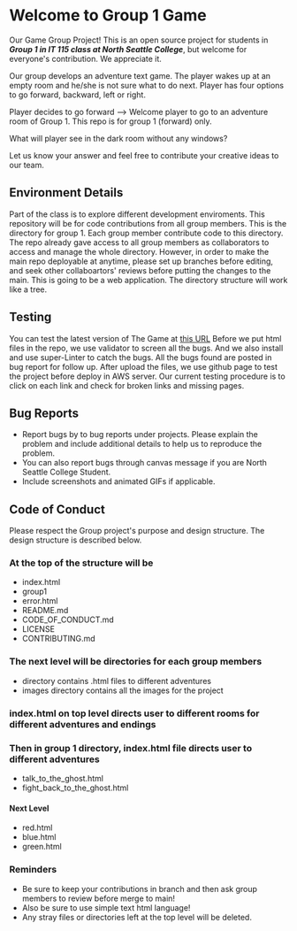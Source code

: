 # Welcome to Group 1 Game
Our Game Group Project! This is an open source project for students in ***Group 1 in IT 115 class at North Seattle College***,
but welcome for everyone's contribution. We appreciate it.

Our group develops an adventure text game. The player wakes up at an empty room and he/she is not sure what to do next.
Player has four options to go forward, backward, left or right.

Player decides to go forward --> Welcome player to go to an adventure room of Group 1. This repo is for group 1 (forward) only.

What will player see in the dark room without any windows?

Let us know your answer and feel free to contribute your creative ideas to our team.

## Environment Details
Part of the class is to explore different development enviroments. This repository will be for code contributions from all group members.
This is the directory for group 1. Each group member contribute code to this directory.
The repo already gave access to all group members as collaborators to access and manage the whole directory.
However, in order to make the main repo deployable at anytime, please set up branches before editing, and seek other collaboartors' reviews before putting the
changes to the main.
This is going to be a web application. The directory structure will work like a tree.

## Testing
You can test the latest version of The Game at [this URL](http://100.25.129.67/index.html)
Before we put html files in the repo, we use validator to screen all the bugs.
And we also install and use super-Linter to catch the bugs. All the bugs found are posted in bug report for follow up.
After upload the files, we use github page to test the project before deploy in AWS server.
Our current testing procedure is to click on each link and check for broken links and missing pages.

## Bug Reports

* Report bugs by to bug reports under projects. Please explain the problem and include additional details to help us to reproduce the problem.
* You can also report bugs through canvas message if you are North Seattle College Student.
* Include screenshots and animated GIFs if applicable.


## Code of Conduct

Please respect the Group project's purpose and design structure. The design structure is described below.

### At the top of the structure will be

* index.html
* group1
* error.html
* README.md
* CODE_OF_CONDUCT.md
* LICENSE
* CONTRIBUTING.md

### The next level will be directories for each group members

* directory contains .html files to different adventures
* images directory contains all the images for the project

### index.html on top level directs user to different rooms for different adventures and endings

### Then in group 1 directory, index.html file directs user to different adventures

* talk_to_the_ghost.html
* fight_back_to_the_ghost.html

#### Next Level

* red.html
* blue.html
* green.html

### Reminders

* Be sure to keep your contributions in branch and then ask group members to review before merge to main!
* Also be sure to use simple text html language!
* Any stray files or directories left at the top level will be deleted.
